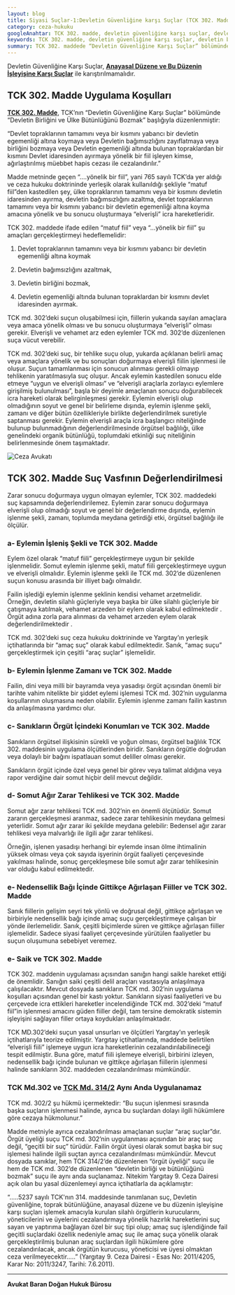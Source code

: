 ```yaml
---
layout: blog
title: Siyasi Suçlar-1:Devletin Güvenliğine karşı Suçlar (TCK 302. Madde)
category: ceza-hukuku
googleAnahtar: TCK 302. madde, devletin güvenliğine karşı suçlar, devletin birliğini ve ülke bütünlüğünü bozmak suçu, Ceza avukatı, ağır ceza avukatı, bakırköy avukat, ataköy avukat, istanbul avukat, hukuk bürosu
keywords: TCK 302. madde, devletin güvenliğine karşı suçlar, devletin birliğini ve ülke bütünlüğünü bozmak suçu, Ceza avukatı, ağır ceza avukatı, bakırköy avukat, ataköy avukat, istanbul avukat, hukuk bürosu
summary: TCK 302. maddede “Devletin Güvenliğine Karşı Suçlar” bölümünde “Devletin Birliğini ve Ülke Bütünlüğünü Bozmak” başlığıyla düzenlenen suç tipi incelenmiştir.
---
```


Devletin Güvenliğine Karşı Suçlar,  [**Anayasal Düzene ve Bu Düzenin İşleyişine Karşı Suçlar**](https://barandogan.av.tr/blog/ceza-hukuku/darbeye-tesebbus-sucu-tck.html) ile karıştırılmamalıdır. 

## TCK 302. Madde Uygulama Koşulları


[**TCK 302. Madde**](http://www.turkhukuksitesi.com/mevzuat.php?mid=5251), TCK’nın  “Devletin Güvenliğine Karşı Suçlar” bölümünde “Devletin Birliğini ve Ülke Bütünlüğünü Bozmak” başlığıyla düzenlenmiştir:


“Devlet topraklarının tamamını veya bir kısmını yabancı bir devletin egemenliği altına koymaya veya Devletin bağımsızlığını zayıflatmaya veya birliğini bozmaya veya Devletin egemenliği altında bulunan topraklardan bir kısmını Devlet idaresinden ayırmaya yönelik bir fiil işleyen kimse, ağırlaştırılmış müebbet hapis cezası ile cezalandırılır.”


Madde metninde geçen “….yönelik bir fiil”, yani 765 sayılı TCK’da yer aldığı ve ceza hukuku doktrininde yerleşik olarak kullanıldığı şekliyle “matuf fiil”den kastedilen şey, ülke topraklarının tamamını veya bir kısmını devletin idaresinden ayırma, devletin bağımsızlığını azaltma, devlet topraklarının tamamını veya bir kısmını yabancı bir devletin egemenliği altına koyma amacına yönelik ve bu sonucu oluşturmaya “elverişli” icra hareketleridir.


TCK 302. maddede ifade edilen “matuf fiil” veya  “…yönelik bir fiil” şu amaçları gerçekleştirmeyi hedeflemelidir:

1.	Devlet topraklarının tamamını veya bir kısmını yabancı bir devletin egemenliği    altına koymak

2.	Devletin bağımsızlığını azaltmak,


3.	Devletin birliğini bozmak,

4.	Devletin egemenliği altında bulunan topraklardan bir kısmını devlet idaresinden ayırmak.



TCK md. 302’deki suçun oluşabilmesi için, fiillerin yukarıda sayılan amaçlara veya amaca yönelik olması ve bu sonucu oluşturmaya “elverişli” olması gerekir. Elverişli ve vehamet arz eden eylemler TCK md. 302’de düzenlenen suça vücut verebilir.



TCK md. 302’deki suç, bir tehlike suçu olup, yukarda açıklanan belirli amaç veya amaçlara yönelik ve bu sonuçları doğurmaya elverişli fiilin işlenmesi ile oluşur. Suçun tamamlanması için sonucun alınması gerekli olmayıp tehlikenin yaratılmasıyla suç oluşur. Ancak eylemin kastedilen sonucu elde etmeye “uygun ve elverişli olması” ve “elverişli araçlarla zorlayıcı eylemlere girişilmiş bulunulması”, başla bir deyimle amaçlanan sonucu doğurabilecek icra hareketi olarak belirginleşmesi gerekir. Eylemin elverişli olup olmadığının soyut ve genel bir belirleme dışında, eylemin işlenme şekli, zamanı ve diğer bütün özellikleriyle birlikte değerlendirilmek suretiyle saptanması gerekir. Eylemin elverişli araçla icra başlangıcı niteliğinde bulunup bulunmadığının değerlendirilmesinde örgütsel bağlılığı, ülke genelindeki organik bütünlüğü, toplumdaki etkinliği suç niteliğinin belirlenmesinde önem taşımaktadır.


![Ceza Avukatı](https://camo.githubusercontent.com/9f9e6be2c9c61c636d46a9d98176fd725907bc32/687474703a2f2f692e68697a6c69726573696d2e636f6d2f7a59726c79592e6a7067 "Ceza Avukatı")




## TCK 302. Madde Suç Vasfının Değerlendirilmesi

Zarar sonucu doğurmaya uygun olmayan eylemler, TCK 302. maddedeki suç kapsamında değerlendirilemez. Eylemin zarar sonucu doğurmaya elverişli olup olmadığı soyut ve genel bir değerlendirme dışında, eylemin işlenme şekli, zamanı, toplumda meydana getirdiği etki, örgütsel bağlılığı ile ölçülür.

### a-	Eylemin İşleniş Şekli ve TCK 302. Madde

Eylem özel olarak “matuf fiili” gerçekleştirmeye uygun bir şekilde işlenmelidir. Somut eylemin işlenme şekli, matuf fiili gerçekleştirmeye uygun ve elverişli olmalıdır. Eylemin işlenme şekli ile TCK md. 302’de düzenlenen suçun konusu 	arasında bir illiyet bağı olmalıdır.

Failin işlediği eylemin işlenme şeklinin kendisi vehamet arzetmelidir. Örneğin, devletin silahlı güçleriyle veya başka bir ülke silahlı güçleriyle bir çatışmaya katılmak, vehamet arzeden bir eylem olarak kabul edilmektedir . Örgüt adına zorla para alınması da vehamet arzeden eylem  olarak  değerlendirilmektedir .

TCK md. 302’deki suç ceza hukuku doktrininde ve Yargıtay’ın yerleşik içtihatlarında bir “amaç suç” olarak kabul edilmektedir. Sanık, “amaç suçu” gerçekleştirmek için çeşitli “araç suçlar” işlemelidir.




### b-	Eylemin İşlenme Zamanı ve TCK 302. Madde

Failin, dini veya milli bir bayramda veya yasadışı örgüt açısından önemli bir tarihte vahim nitelikte bir şiddet eylemi işlemesi TCK md. 302’nin uygulanma koşullarının oluşmasına neden olabilir. Eylemin işlenme zamanı failin kastının da anlaşılmasına yardımcı olur.


### c-	Sanıkların Örgüt İçindeki Konumları ve TCK 302. Madde

Sanıkların örgütsel ilişkisinin sürekli ve yoğun olması, örgütsel bağlılık TCK 302. maddesinin uygulama ölçütlerinden biridir. Sanıkların örgütle doğrudan veya dolaylı bir bağını ispatlauan somut deliller olması gerekir.

Sanıkların örgüt içinde özel veya genel bir görev veya talimat aldığına veya rapor verdiğine dair somut hiçbir delil mevcut değildir.

### d-	Somut Ağır Zarar Tehlikesi ve TCK 302. Madde

Somut ağır zarar tehlikesi TCK md. 302’nin en önemli ölçütüdür. Somut 	zararın gerçekleşmesi aranmaz, sadece zarar tehlikesinin meydana gelmesi 	yeterlidir. Somut ağır zarar iki şekilde meydana gelebilir: Bedensel ağır zarar 	tehlikesi veya malvarlığı ile ilgili ağır zarar tehlikesi.

Örneğin, işlenen yasadışı herhangi bir eylemde insan ölme ihtimalinin yüksek 	olması veya çok sayıda işyerinin örgüt faaliyeti çerçevesinde yakılması halinde, sonuç gerçekleşmese bile somut ağır zarar tehlikesinin var olduğu kabul 	edilmektedir.


### e- Nedensellik Bağı İçinde Gittikçe Ağırlaşan Fiiller ve TCK 302. Madde

Sanık fiillerin gelişim seyri tek yönlü ve doğrusal değil, gittikçe ağırlaşan ve birbiriyle nedensellik bağı içinde amaç suçu gerçekleştirmeye çalışan bir yönde ilerlemelidir. Sanık, çeşitli biçimlerde süren ve gittikçe ağırlaşan fiiller işlemelidir. Sadece siyasi faaliyet çerçevesinde yürütülen faaliyetler bu suçun oluşumuna sebebiyet veremez.

### e-	Saik ve TCK 302. Madde

TCK 302. maddenin uygulaması açısından sanığın hangi saikle hareket ettiği de önemlidir. Sanığın saiki çeşitli delil araçları vasıtasıyla anlaşılmaya çalışılacaktır. Mevcut dosyada sanıkların TCK md. 302’nin uygulama koşulları açısından genel bir kastı yoktur. Sanıkların siyasi faaliyetleri ve bu çerçevede icra ettikleri hareketler incelendiğinde TCK md. 302’deki “matuf fiil”in işlenmesi amacını güden fiiller değil, tam tersine demokratik sistemin işleyişini sağlayan filler ortaya koydukları anlaşılmaktadır.

TCK MD.302’deki suçun yasal unsurları ve ölçütleri Yargıtay’ın yerleşik içtihatlarıyla teorize edilmiştir. Yargıtay içtihatlarında, maddede belirtilen “elverişli fiili” işlemeye uygun icra hareketlerinin cezalandırılabilineceği tespit edilmiştir. Buna göre, matuf fiili işlemeye elverişli, birbirini izleyen, nedensellik bağı içinde bulunan ve gittikçe ağırlaşan fiillerin işlenmesi halinde sanıkların 302. maddeden cezalandırılması mümkündür.

### TCK Md.302 ve [TCK Md. 314/2](http://www.turkhukuksitesi.com/mevzuat.php?mid=5268) Aynı Anda Uygulanamaz

TCK md. 302/2 şu hükmü içermektedir: “Bu suçun işlenmesi sırasında başka suçların işlenmesi halinde, ayrıca bu suçlardan dolayı ilgili hükümlere göre cezaya hükmolunur.”

Madde metniyle ayrıca cezalandırılması amaçlanan suçlar “araç suçlar”dır. Örgüt üyeliği suçu TCK md. 302’nin uygulanması açısından bir araç suç değil, “geçitli bir suç” türüdür. Failin örgüt üyesi olarak somut başka bir suç işlemesi halinde ilgili suçtan ayrıca cezalandırılması mümkündür. Mevcut dosyada sanıklar, hem TCK 314/2’de düzenlenen “örgüt üyeliği” suçu ile hem de TCK md. 302’de düzenlenen “devletin birliği ve bütünlüğünü bozmak” suçu ile aynı anda suçlanamaz. Nitekim Yargıtay 9. Ceza Dairesi açık olan bu yasal düzenlemeyi ayrıca içtihatlarla da açıklamıştır:

“…..5237 sayılı TCK'nın 314. maddesinde tanımlanan suç, Devletin güvenliğine, toprak bütünlüğüne, anayasal düzene ve bu düzenin işleyişine karşı suçları işlemek amacıyla kurulan silahlı örgütlerin kurucularını, yöneticilerini ve üyelerini cezalandırmaya yönelik hazırlık hareketlerini suç sayan ve yaptırıma bağlayan özel bir suç tipi olup; amaç suç işlendiğinde fail geçitli suçlardaki özellik nedeniyle amaç suç ile amaç suça yönelik olarak gerçekleştirilmiş bulunan araç suçlardan ilgili hükümlere göre cezalandırılacak, ancak örgütün kurucusu, yöneticisi ve üyesi olmaktan ceza verilmeyecektir…..”  (Yargıtay 9. Ceza Dairesi - Esas No: 2011/4205, Karar No: 2011/3247, Tarihi: 7.6.2011).

______________________________________________________________________________________________________________________________________

**Avukat Baran Doğan Hukuk Bürosu**
